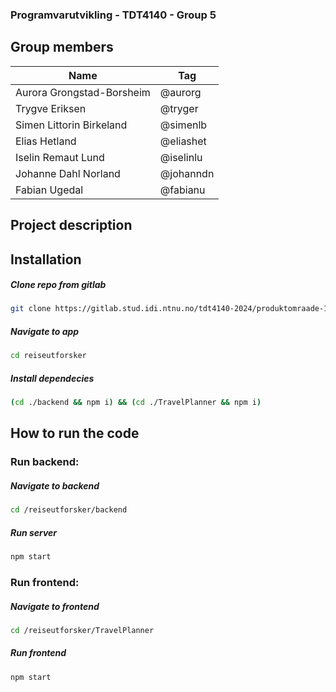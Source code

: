 ### Programvarutvikling - TDT4140 - Group 5

## Group members

| Name                      | Tag       |
| ------------------------- |-----------|
| Aurora Grongstad-Borsheim |@aurorg    |
| Trygve Eriksen            |@tryger    |
| Simen Littorin Birkeland  |@simenlb   |
| Elias Hetland             |@eliashet  |
| Iselin Remaut Lund        |@iselinlu  |
| Johanne Dahl Norland      |@johanndn  |
| Fabian Ugedal             |@fabianu   |

## Project description

## Installation

##### Clone repo from gitlab
```bash
git clone https://gitlab.stud.idi.ntnu.no/tdt4140-2024/produktomraade-1/gruppe-5/reiseutforsker.git
```

##### Navigate to app
```bash
cd reiseutforsker
```

##### Install dependecies
```bash
(cd ./backend && npm i) && (cd ./TravelPlanner && npm i)

```

## How to run the code

### Run backend:

##### Navigate to backend
```bash
cd /reiseutforsker/backend
```

##### Run server
```bash
npm start
```

### Run frontend:

##### Navigate to frontend
```bash
cd /reiseutforsker/TravelPlanner
```

##### Run frontend
```bash
npm start
```

